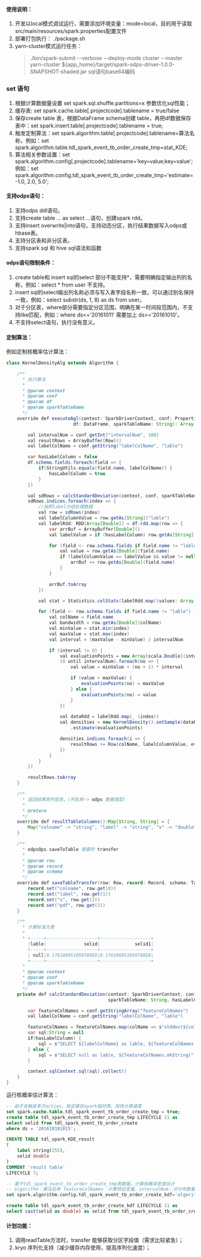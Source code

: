 
#### 使用说明：
1. 开发以local模式调试运行，需要添加环境变量：mode=local，目的用于读取src/main/resources/spark.properties配置文件 
2. 部署打包执行： ./package.sh
3. yarn-cluster模式运行任务：
    > ./bin/spark-submit --verbose --deploy-mode cluster --master yarn-cluster ${app_home}/target/spark-odps-driver-1.0.0-SNAPSHOT-shaded.jar  sql语句base64编码

### set 语句
1. 根据计算数据量设置 set spark.sql.shuffle.partitions=x 参数优化sql性能；
2. 缓存表: set spark.cache.table[.projectcode].tablename = true/false
3. 保存create table 表，根据DataFrame schema创建 table，再把df数据保存表中：set spark.insert.table[.projectcode].tablename = true;
4. 触发定制算法：set spark.algorithm.table[.projectcode].tablename=算法名称，例如：set spark.algorithm.table.tdl_spark_event_tb_order_create_tmp=stat_KDE;
5. 算法相关参数设置：set spark.algorithm.config[.projectcode].tablename='key=value;key=value'; 例如：set spark.algorithm.config.tdl_spark_event_tb_order_create_tmp='estimate=-1.0, 2.0, 5.0';

#### 支持odps语句：
1. 支持odps ddl语句。
2. 支持create table ... as select ...语句，创建spark rdd。
3. 支持insert overwrite|into语句，支持动态分区，执行结果数据写入odps或hbase表。
4. 支持分区表和非分区表。
6. 支持spark sql 和 hive sql语法和函数

#### odps语句限制条件：
1. create table和 insert sql的select 部分不能支持*，需要明确指定输出列的名称，例如：select * from user 不支持。
2. insert sql的select输出列名称必须与写入表字段名称一致，可以通过别名保持一致，例如：select substr(ds, 1, 8) as ds from user。
3. 对于分区表，where部分需要指定分区范围，明确在某一时间段范围内，不支持like匹配，例如：where ds<='20161011' 需要加上 ds>='20161010'。
4. 不支持select语句，执行没有意义。

#### 定制算法：

例如定制核概率估计算法：

```java
class KernelDensityAlg extends Algorithm {

    /**
      * 执行算法
      *
      * @param context
      * @param conf
      * @param df
      * @param sparkTableName
      */
    override def executeAgl(context: SparkDriverContext, conf: PropertiesConfiguration,
                         df: DataFrame, sparkTableName: String): Array[Row] = {

        val intervalNum = conf.getInt("intervalNum", 100)
        val resultRows = ArrayBuffer[Row]()
        val labelColName = conf.getString("labelColName", "lable")

        var hasLabelColumn = false
        df.schema.fields.foreach(field => {
            if(StringUtils.equals(field.name, labelColName)) {
                hasLabelColumn = true
            }
        })

        val sdRows = calcStandardDeviation(context, conf, sparkTableName, hasLabelColumn)
        sdRows.indices.foreach(index => {
            //按照label分组处理数据
            val row = sdRows(index)
            val labelColumnValue = row.getAs[String]("lable")
            val labelRdd: RDD[Array[Double]] = df.rdd.map(row => {
                var arrBuf = ArrayBuffer[Double]()
                val labelValue = if (hasLabelColumn) row.getAs[String]("lable") else null

                for (field <- row.schema.fields if field.name != "lable") {
                    val value = row.getAs[Double](field.name)
                    if (labelColumnValue == labelValue && value != null) {
                        arrBuf += row.getAs[Double](field.name)
                    }
                }

                arrBuf.toArray
            })

            val stat = Statistics.colStats(labelRdd.map((values: Array[Double]) => Vectors.dense(values)))

            for (field <- row.schema.fields if field.name != "lable") {
                val colName = field.name
                val bandwidth = row.getAs[Double](colName)
                val minValue = stat.min(index)
                val maxValue = stat.max(index)
                val interval = (maxValue - minValue) / intervalNum

                if (interval != 0) {
                    val evaluationPoints = new Array[scala.Double](intervalNum)
                    (0 until intervalNum).foreach(no => {
                        val value = minValue + (no + 1) * interval

                        if (value > maxValue) {
                            evaluationPoints(no) = maxValue
                        } else {
                            evaluationPoints(no) = value
                        }
                    })

                    val dataRdd = labelRdd.map(_ (index))
                    val densities = new KernelDensity().setSample(dataRdd).setBandwidth(bandwidth)
                        .estimate(evaluationPoints)

                    densities.indices.foreach(i => {
                        resultRows += Row(colName, labelColumnValue, evaluationPoints(i), densities(i))
                    })
                }
            }
        })

        resultRows.toArray
    }

    /**
      * 返回结果表列信息，(列名称-> odps 数据类型)
      *
      * @return
      */
    override def resultTableColumns():Map[String, String] = {
        Map("colname" -> "string", "label" -> "string", "x" -> "double", "pdf" -> "double")
    }

    /**
      * odpsOps.saveToTable 需要的 transfer
      *
      * @param row
      * @param record
      * @param schema
      */
    override def saveTableTransfer(row: Row, record: Record, schema: TableSchema): Unit = {
        record.set("colname", row.get(0))
        record.set("label", row.get(1))
        record.set("x", row.get(2))
        record.set("pdf", row.get(3))
    }

    /**
      * 计算标准方差
      *
      * +-----+-------------------+-------------------+
        |lable|              selid|             selid1|
        +-----+-------------------+-------------------+
        | null|9.176106951050788E8|9.176106951050788E8|
        +-----+-------------------+-------------------+
      *
      * @param context
      * @param conf
      * @param sparkTableName
      */
    private def calcStandardDeviation(context: SparkDriverContext, conf: PropertiesConfiguration,
                                      sparkTableName: String, hasLabelColumn: Boolean): Array[Row] = {

        var featureColNames = conf.getStringArray("featureColNames")
        val labelColName = conf.getString("labelColName", "lable")

        featureColNames = featureColNames.map(colName => s"stddev(${colName}) as ${colName}")
        var sql:String = null
        if(hasLabelColumn) {
            sql = s"SELECT ${labelColName} as lable, ${featureColNames.mkString(",")} FROM $sparkTableName GROUP BY $labelColName"
        } else {
            sql = s"SELECT null as lable, ${featureColNames.mkString(",")} FROM $sparkTableName"
        }

        context.sqlContext.sql(sql).collect()
    }
}
```

运行核概率估计算法：
```sql
-- 由于会触发多次action，指定缓存spark临时表，加快计算速度
set spark.cache.table.tdl_spark_event_tb_order_create_tmp = true;
create table tdl_spark_event_tb_order_create_tmp LIFECYCLE 11 as
select selid from tdl_spark_event_tb_order_create
where ds = '201610101015';

CREATE TABLE tdl_spark_KDE_result
(
    label string(255),
    selid double
)
COMMENT 'result table'
LIFECYCLE 7;

-- 基于tdl_spark_event_tb_order_create_tmp表数据，计算核概率密度估计
-- algorithm：算法名称 featureColNames：计算特征变量，intervalNum：点分布数量，默认100，outputTableName：指定数据表, lifecycle: 指定数据表生命周期
set spark.algorithm.config.tdl_spark_event_tb_order_create_kdf='algorithm=stat_KDE;featureColNames=selid;intervalNum=100;labelColName=label;outputTableName=tdl_spark_KDE_result;lifecycle=2';

create table tdl_spark_event_tb_order_create_kdf LIFECYCLE 11 as
select cast(selid as double) as selid from tdl_spark_event_tb_order_create_tmp
```

#### 计划功能：
1. 调用readTable方法时，transfer 能够获取分区字段值（需求比较紧急）；
2. kryo 序列化支持（减少缓存内存使用，提高序列化速度）；
